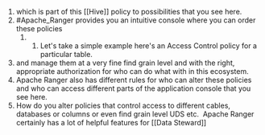 1.  which is part of this [[Hive]] policy to possibilities that you see here.
2.  #Apache_Ranger provides you an intuitive console where you can order these policies
	1. 1.  Let's take a simple example here's an Access Control policy for a particular table.
3.  and manage them at a very fine find grain level and with the right, appropriate authorization for who can do what with in this ecosystem.
4.  Apache Ranger also has different rules for who can alter these policies and who can access different parts of the application console that you see here.
5.  How do you alter policies that control access to different cables, databases or columns or even find grain level UDS etc.
 Apache Ranger certainly has a lot of helpful features for [[Data Steward]]
